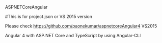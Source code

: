 ASPNETCoreAngular

#This is for project.json or VS 2015 version

Please check https://github.com/paonekumar/aspnetcoreAngular4 VS2015

Angular 4 with ASP.NET Core and TypeScript by using Angular-CLI
